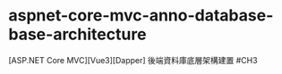 # aspnet-core-mvc-anno-database-base-architecture
[ASP.NET Core MVC][Vue3][Dapper] 後端資料庫底層架構建置 #CH3
